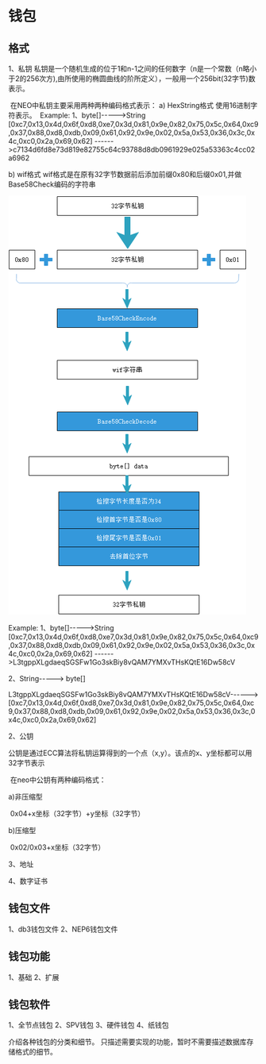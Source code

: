 # 钱包
##  格式
  1、私钥
​    私钥是一个随机生成的位于1和n-1之间的任何数字（n是⼀个常数（n略小于2的256次方),由所使⽤的椭圆曲线的阶所定义），一般用一个256bit(32字节)数表示。

​    在NEO中私钥主要采用两种两种编码格式表示：
  a) HexString格式
​      使用16进制字符表示。
​      Example: 
   1、byte[]----->String
[0xc7,0x13,0x4d,0x6f,0xd8,0xe7,0x3d,0x81,0x9e,0x82,0x75,0x5c,0x64,0xc9,0x37,0x88,0xd8,0xdb,0x09,0x61,0x92,0x9e,0x02,0x5a,0x53,0x36,0x3c,0x4c,0xc0,0x2a,0x69,0x62]
------>c7134d6fd8e73d819e82755c64c93788d8db0961929e025a53363c4cc02a6962

  b) wif格式
​       wif格式是在原有32字节数据前后添加前缀0x80和后缀0x01,并做Base58Check编码的字符串

![Base58Check编解码](../images/wallets/privateKey-wif.png)

 Example: 
   1、byte[]----->String
[0xc7,0x13,0x4d,0x6f,0xd8,0xe7,0x3d,0x81,0x9e,0x82,0x75,0x5c,0x64,0xc9,0x37,0x88,0xd8,0xdb,0x09,0x61,0x92,0x9e,0x02,0x5a,0x53,0x36,0x3c,0x4c,0xc0,0x2a,0x69,0x62]
------>L3tgppXLgdaeqSGSFw1Go3skBiy8vQAM7YMXvTHsKQtE16Dw58cV

   2、String-----> byte[]

L3tgppXLgdaeqSGSFw1Go3skBiy8vQAM7YMXvTHsKQtE16Dw58cV------>[0xc7,0x13,0x4d,0x6f,0xd8,0xe7,0x3d,0x81,0x9e,0x82,0x75,0x5c,0x64,0xc9,0x37,0x88,0xd8,0xdb,0x09,0x61,0x92,0x9e,0x02,0x5a,0x53,0x36,0x3c,0x4c,0xc0,0x2a,0x69,0x62]

2、公钥

​     公钥是通过ECC算法将私钥运算得到的一个点（x,y）。该点的x、y坐标都可以用32字节表示

​    在neo中公钥有两种编码格式：

   a)非压缩型

​      0x04+x坐标（32字节）+y坐标（32字节）

   b)压缩型

​      0x02/0x03+x坐标（32字节）

3、地址

4、数字证书

## 钱包文件
  1、db3钱包文件
  2、NEP6钱包文件

## 钱包功能

  1、基础
  2、扩展

## 钱包软件
  1、全节点钱包
  2、SPV钱包
  3、硬件钱包
  4、纸钱包

介绍各种钱包的分类和细节。
只描述需要实现的功能，暂时不需要描述数据库存储格式的细节。